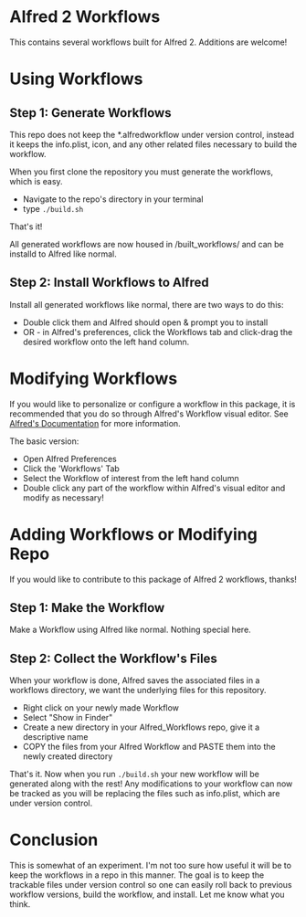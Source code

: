 # Alfred 2 Workflows
This contains several workflows built for Alfred 2. Additions are welcome!

# Using Workflows

## Step 1: Generate Workflows
This repo does not keep the *.alfredworkflow under version control, instead it keeps
the info.plist, icon, and any other related files necessary to build the workflow.

When you first clone the repository you must generate the workflows, which is easy.

* Navigate to the repo's directory in your terminal
* type `./build.sh`

That's it!

All generated workflows are now housed in /built_workflows/ and can be installd to Alfred
like normal.

## Step 2: Install Workflows to Alfred
Install all generated workflows like normal, there are two ways to do this:

* Double click them and Alfred should open & prompt you to install
* OR - in Alfred's preferences, click the Workflows tab and click-drag 
the desired workflow onto the left hand column.

# Modifying Workflows
If you would like to personalize or configure a workflow in this package, it is 
recommended that you do so through Alfred's Workflow visual editor. See
[Alfred's Documentation](http://support.alfredapp.com/workflows) for more information.

The basic version:
* Open Alfred Preferences
* Click the 'Workflows' Tab
* Select the Workflow of interest from the left hand column
* Double click any part of the workflow within Alfred's visual editor and modify as necessary!

# Adding Workflows or Modifying Repo
If you would like to contribute to this package of Alfred 2 workflows, thanks!

## Step 1: Make the Workflow
Make a Workflow using Alfred like normal. Nothing special here.

## Step 2: Collect the Workflow's Files
When your workflow is done, Alfred saves the associated files in a workflows directory, 
we want the underlying files for this repository.

* Right click on your newly made Workflow
* Select "Show in Finder"
* Create a new directory in your Alfred_Workflows repo, give it a descriptive name
* COPY the files from your Alfred Workflow and PASTE them into the newly created directory

That's it. Now when you run `./build.sh` your new workflow will be generated along
with the rest! Any modifications to your workflow can now be tracked as you will be
replacing the files such as info.plist, which are under version control.

# Conclusion
This is somewhat of an experiment. I'm not too sure how useful it will be to keep the
workflows in a repo in this manner.  The goal is to keep the trackable files under 
version control so one can easily roll back to previous workflow versions, build the
workflow, and install.  Let me know what you think.
